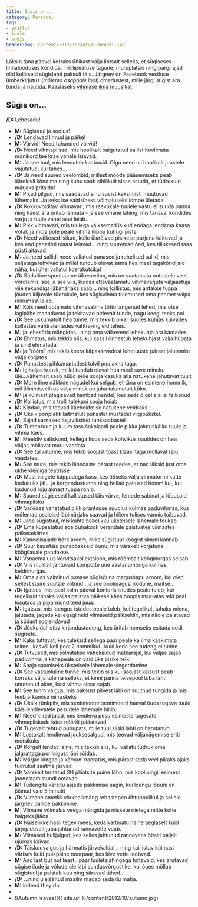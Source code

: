 ```yaml
---
title: Sügis on...
category: Personal
tags:
- vestlus
- luule
- sügis
header-img: content/2012/10/autumn-header.jpg
---
```


Läksin täna päeval korraks ühikast välja lihtsalt selleks, et sügiseses linnalooduses kõndida. Trollipeatuse tagune, muruplatsid ning pargirajad olid kollaseid sügislehti paksult täis. Järgnev on Facebook vestluse ümberkirjutus (<em>mõlema osapoole loal</em>) omadustest, mille järgi sügist ära tunda ja nautida. Kaaslaseks <a title="Here Comes The Rain Playlist @ 8tracks.com" href="http://8tracks.com/1026miles/here-comes-the-rain" target="_blank">vihmase ilma muusikat</a>.


## Sügis on...

**/D:** Lehesadu!
- **M:** Sügistuul ja soojus!
- **/D:** Lendavad linnud ja päike!
- **M:** Värvid! Need tuhanded värvid!
- **/D:** Need vihmapiisad, mis hoolikalt paigutatud sallist hoolimata mõnikord tee krae vahele leiavad.
- **M:** Ja see tuul, mis lennutab kaabusid. Olgu need nii hoolikalt juustele vajutatud, kui tahes...
- **/D:** Ja need suured veelombid, millest mööda pääsemiseks peab äärekivil kõndima ning kuhu saab sihilikult sisse astuda, et tüdrukuid märjaks pritsida!
- **M:** Pikad pilgud, mis saadavad sinu suvist keksimist, muutuvad lühemaks. Ja keks ise vaid üheks võimaluseks lompe ületada
- **/D:** Kokkuvolditav vihmavari, mis raevukale tuulele vastu ei suuda panna ning käest ära üritab lennata - ja see vihane lahing, mis tänaval kõndides varju ja tuule vahel aset leiab.
- **M:** Pikk vihmavari, mis tuulega väiksemad isikud endaga lendama kaasa võtab ja mida pole peale vihma lõppu kuhugi pista
- **/D:** Need väikesed isikud, kelle ülarõivad pisikese purjena käituvad ja kes end pahatihti maast leiavad... ning suuremad õed, kes tillukesed taas püsti aitavad.
- **M:** Ja need sallid, need vallatud punased ja rohelised sallid, mis seljataga lehvivad ja millel tundub olevat sama hea meel tagakõndijaid näha, kui ühel vallatul koerakutsikal
- **/D:** Südaöine spontaanne äikesevihm, mis on vaatamata ootustele veel võrdlemisi soe ja see viis, kuidas ettevaatamatu vihmavarjuta väljaastuja viie sekundiga läbimärjaks saab... ning kallistus, mis antakse tuppa jõudes kiljuvale tüdrukule, kes sügisvihma tulemused oma pehmet vaipa rikkumast leiab.
- **M:** Kõik need ootamatu vihmasabina tõttu langenud lehed, mis otse lagipähe maanduvad ja tekitavad pidevalt tunde, nagu keegi teeks pai
- **/D:** See uskumatult hea tunne, mis tekkib pikali suures kuhjas kuivades kollastes vahtralehtedes vahtra-ingleid tehes.
- **M:** ja lehesõda mängides...ning oma väikevend lehekuhja ära kaotades
- **/D:** Ehmatus, mis tekkib siis, kui kassil õnnestub lehekuhjast välja hüpata ja sind ehmatada.
- **M:** ja "rõõm" mis tekib koera käpakarvadest lehetuuste pärast jalutamist välja korjates
- **/D:** Punastest pihkamarjadest tulvil puu akna taga.
- **M:** Igihaljas kuusk, millel tundub olevat hea meel suve mineku üle...vähemalt saab nüüd selle sooja kasuka alla natukene jahutavat tuult
- **/D:** Morn ilme näkkide nägudel kui selgub, et täna on esimene hommik, mil üliminiseelikus välja minek on juba talumatult külm.
- **M:** ja külmast plagisevad hambad nendel, kes seda õigel ajal ei taibanud
- **/D:** Kallistus, mis trolli tulekuni sooja hoiab.
- **M:** Kindad, mis teevad käehoidmise natukene veidraks
- **/D:** Üksik poriplekk laitmatult puhastel mustadel viigipükstel.
- **M:** Sajad sarnased äsjaviksitud tanksaabastel
- **/D:** Tumepruun ja kuum tass šokolaadi peale pikka jalutuskäiku tuule ja vihma käes.
- **M:** Meeldiv seltskond, kellega koos seda kohvikus nautides on hea väljas möllavat maru vaadata
- **/D:** See turvatunne, mis tekib soojast toast klaasi taga möllavat raju vaadates.
- **M:** See mure, mis tekib lähedaste pärast teades, et nad läksid just oma ukhe kleidiga teatrisse
- **/D:** Must valgete käppadega kass, kes ööseks välja vihmatormi kätte kadunuks jäi... ja kergendustunne ning hellad paitused hommikul, kui kadunud roju aknast tuppa ronib.
- **M:** Suured sügisesed kallistused täis värve, lehtede sabinat ja lõbusaid vihmapiisku
- **/D:** Vaikides vahetatud pikk prantsuse suudlus külmas paduvihmas, kus mõlemad osalejad läbimärjaks saavad ja hiljem tulises vannis toibuvad.
- **M:** Jahe sügistuul, mis kahte häbelikku üksteisele lähemale tõukab
- **/D:** Ema küpsetatud soe õunakook verandale paistvates viimastes päikesekiirtes.
- **M:** Kaneelisaiade hõrk aroom, mille sügistuul köögist sinuni kannab
- **/D:** Suur kausitäis punapõskseid õunu, mis värskelt korjatuna köögilauale pandakse.
- **M:** Vanaema uus kõrvitsakollektsioon, mis rõõmsalt kööginurgas seisab
- **/D:** Viis riiulitäit jahtuvaid kompotte uue aastanumbriga külmas keldrinurgas.
- **M:** Oma aias valminud punase sügisõuna magushapu aroom, kui oled sellest suure suutäie võtnud...ja see poolmagus, kodune, maitse...
- **/D:** Igatsus, mis pool kolm päeval kontoris istudes peale tuleb, kui tegelikult tahaks väljas paistva päikese käes hoopis maa-aias teki peal lösutada ja piparmünditeed juua.
- **M:** Igatsus, mis loengus istudes peale tuleb, kui tegelikult tahaks minna, jalutada, jagada kellegagi neid viimaseid päiksekiiri, mis näole paistavad ja südant soojendavad
- **/D:** Jõekaldal istuv kirjandustudeng, kes üritab homseks esitada oodi sügisele.
- **M:** Kaks tuttavat, kes tuleksid sellega paaripeale ka ilma käskimata toime...kasvõi kell pool 2 hommikul...kuid keda see tudeng ei tunne
- **/D:** Tutvused, mis sõlmitakse vähekäidud matkarajal, kui väljas sajab paduvihma ja kahepeale on vaid üks pisike telk.
- **M:** Sooja saamiseks üksteisele lähemale vingerdamine
- **/D:** See vastuoluline tunne, mis tekib siis kui soojast kaisust peab korraks välja tulema selleks, et kinni panna teisepool tuba lahti ununenud aken, kust vihma sisse sajab.
- **M:** See tuhm valgus, mis paksust pilvest läbi on suutnud tungida ja mis teeb ärkamise nii raskeks
- **/D:** Üksik rünkpilv, mis sentimeeter sentimeetri haaval õues tugeva tuule käis lendlevatele pesudele lähemale hiilib.
- **M:** Need kiired jalad, mis lendleva pesu esimeste tugevate vihmapiiskade käes nöörilt päästavad
- **/D:** Tugevalt tehtud punupats, mille tuul siiski lahti on harutanud.
- **M:** Lustakalt lendlevad juuksesalgud, mis teevad väljanägemise eriti metsikuks
- **/D:** Kõrgelt lendav laine, mis tekkib siis, kui vallatu tüdruk oma jalgrattaga poriloigust läbi sõidab.
- **M:** Märjad kingad ja kõrvuni naeratus, mis pärast seda veel pikaks ajaks tüdrukut saatma jäävad
- **/D:** Värskelt teritatud 2H pliiatsite puine lõhn, mis koolipingil esimest joonestamistundi ootavad.
- **M:** Tudengite kärsitu asjade pakkimise sagin, kui loengu lõpuni on jäänud vaid 5 minutit
- **/D:** Viimane ametlik võrkpallimäng rebastepeo õhtupoolikul ja sellele järgnev pallide pakkimine.
- **M:** Viimane võimalus veega mängida ja niiskete riietega mitte kohe haigeks jääda...
- **/D:** Naiselikke hääli tegev mees, keda kartmatu naine aeglaselt kuid järjepidevalt juba jahtunud rannavette veab.
- **M:** Viimased hulljulged, kes selles jahtunud rannavees öösiti paljalt ujumas käivad
- **/D:** Täiskuuvalgus ja härmatis järvekaldal... ning kail istuv külmast värisev kuid puikpäine noorpaar, kes kive vette loobvad.
- **M:** And last but not least...paar luuletajahingega tuttavaid, kes arutavad sügise ilude ja võlude üle läbi suhtlusvõrgustike, kui õues möllab sügistuul ja paistab kuu ning säravad tähed...
- **/D:** ...ning ülejäänud maailm magab seda ilu maha.
- **M:** indeed they do.
- 
- ![Autumn leaves]({{ site.url }}/content/2012/10/autumn.jpg)
